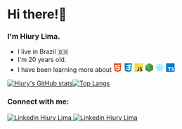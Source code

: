 # Hi there!👋

### I'm Hiury Lima.

- I live in Brazil :brazil:
- I'm 20 years old. 
- I have been learning more about <img src="https://raw.githubusercontent.com/devicons/devicon/master/icons/html5/html5-original.svg" alt="HTML5" height="20" width="20" style="max-width:100%;"> <img src="https://raw.githubusercontent.com/devicons/devicon/master/icons/css3/css3-original.svg" alt="CSS3" height="20" width="20" style="max-width:100%;"> <img src="https://raw.githubusercontent.com/devicons/devicon/master/icons/javascript/javascript-original.svg" alt="JavaScript" height="20" width="20" style="max-width:100%;"> <img src="https://raw.githubusercontent.com/devicons/devicon/master/icons/nodejs/nodejs-original.svg" alt="NodeJS" height="20" width="20" style="max-width:100%;"> <img src="https://raw.githubusercontent.com/devicons/devicon/master/icons/react/react-original.svg" alt="React" height="20" width="20" style="max-width:100%;"> <img src="https://raw.githubusercontent.com/devicons/devicon/master/icons/typescript/typescript-original.svg" alt="TypeScript" height="20" width="20" style="max-width:100%;">

[![Hiury's GitHub stats](https://github-readme-stats.vercel.app/api?username=DevHiuryLima&count_private=true&show_icons=true&theme=dark)](https://github.com/DevHiuryLima/github-readme-stats)[![Top Langs](https://github-readme-stats.vercel.app/api/top-langs/?username=DevHiuryLima&theme=dark&layout=compact&)](https://github.com/DevHiuryLima/github-readme-stats)

### Connect with me:
<a align="center" href="https://linkedin.com/in/hiury-lima-67b479203" target="_blank">
  <img align="center" src="https://cdn.jsdelivr.net/npm/simple-icons@3.0.1/icons/linkedin.svg" alt="Linkedin Hiury Lima" height="30" width="40" style="max-width:100%;">
</a>
<a align="center" href="https://www.instagram.com/devhiurylima/" target="_blank">
  <img align="center" src="https://cdn.jsdelivr.net/npm/simple-icons@3.0.1/icons/instagram.svg" alt="Linkedin Hiury Lima" height="30" width="40" style="max-width:100%;">
</a>
